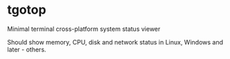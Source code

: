 # tgotop
Minimal terminal cross-platform system status viewer

Should show memory, CPU, disk and network status in Linux, Windows and later - others.
